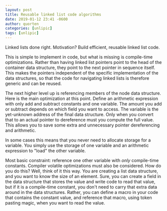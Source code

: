 ```yaml
---
layout: post
title: Reusable linked list code algorithms
date: 2019-01-12 23:41 -0600
author: quorten
categories: [unlipic]
tags: [unlipic]
---
```


Linked lists done right.  Motivation?  Build efficient, reusable
linked list code.

This is simple to implement in code, but what is missing is
compile-time optimizations.  Rather than having linked list pointers
point to the head of the container data structure, they point to the
next pointer in sequence itself.  This makes the pointers independent
of the specific implementation of the data structures, so that the
code for navigating linked lists is therefore generic and can be
reused.

The next higher level up is referencing members of the node data
structure.  Here is the main optimization at this point.  Define an
arithmetic expression with only add and subtract constants and one
variable.  The amount you add or subtract depends on which field you
want to access.  The variable is the yet-unknown address of the final
data structure.  Only when you convert that to an actual pointer to
dereference must you compute the full value.  This allows you to save
some extra and unnecessary pointer dereferencing and arithmetic.

In some cases this means that you never need to allocate storage for a
variable.  You simply use the storage of one variable and an
arithmetic expression to "load" the other variable.

<!-- more -->

Most basic constraint: reference one other variable with _only_
compile-time constants.  Compiler volatile optimizations must also be
considered.  How do you do this?  Well, think of it this way.  You are
creating a list data structure, and you want to know the size of an
element.  Sure, you can create a field in the data structure that
stores the value and write code to read that value, but if it is a
compile-time constant, you don't need to carry that extra data around
in the data structures.  Rather, you can define a macro in your code
that contains the constant value, and reference that macro, using
token pasting magic, when you want to read the value.
